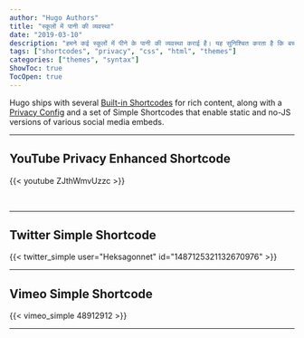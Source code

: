 ```yaml
---
author: "Hugo Authors"
title: "स्कूलों में पानी की व्यवस्था"
date: "2019-03-10"
description: "हमने कई स्कूलों में पीने के पानी की व्यवस्था कराई है। यह सुनिश्चित करता है कि बच्चों को स्कूल में हमेशा स्वच्छ और ताजे पानी की उपलब्धता मिले, जिससे उनकी सेहत और ध्यान केंद्रित रहने में मदद मिले।"
tags: ["shortcodes", "privacy", "css", "html", "themes"]
categories: ["themes", "syntax"]
ShowToc: true
TocOpen: true
---
```


Hugo ships with several [Built-in Shortcodes](https://gohugo.io/content-management/shortcodes/#use-hugos-built-in-shortcodes) for rich content, along with a [Privacy Config](https://gohugo.io/about/hugo-and-gdpr/) and a set of Simple Shortcodes that enable static and no-JS versions of various social media embeds.
<!--more-->
---

## YouTube Privacy Enhanced Shortcode

{{< youtube ZJthWmvUzzc >}}

<br>

---

## Twitter Simple Shortcode

{{< twitter_simple user="Heksagonnet" id="1487125321132670976" >}}



---

## Vimeo Simple Shortcode

{{< vimeo_simple 48912912 >}}

---
